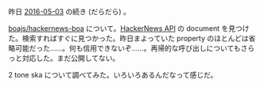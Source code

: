 昨日 [2016-05-03][] の続き (だらだら) 。

[boajs/hackernews-boa][] について。[HackerNews API](https://github.com/HackerNews/API/tree/831ca52999b4ac9b0b27a60fcd4e80e5bff341a7) の document を見つけた。検索すればすぐに見つかった。昨日まよっていた property のほとんどは省略可能だった……。何も信用できないぞ……。再帰的な呼び出しについてもさらっと対応した。まだ公開してない。

2 tone ska について調べてみた。いろいろあるんだなって感じだ。

[2016-05-03]: http://blog.bouzuya.net/2016/05/03/
[boajs/hackernews-boa]: https://github.com/boajs/hackernews-boa
